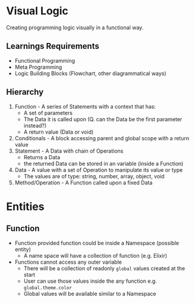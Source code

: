 # Visual Logic

Creating programming logic visually in a functional way.

## Learnings Requirements

- Functional Programming 
- Meta Programming
- Logic Building Blocks (Flowchart, other diagrammatical ways)

## Hierarchy
  
1. Function - A series of Statements with a context that has:
   - A set of parameters
   - The Data it is called upon (Q. can the Data be the first parameter instead?)
   - A return value (Data or void)
2. Conditionals - A block accessing parent and global scope with a return value
3. Statement - A Data with chain of Operations
   - Returns a Data
   - the returned Data can be stored in an variable (inside a Function)
4. Data - A value with a set of Operation to manipulate its value or type
   - The values are of type: string, number, array, object, void
5. Method/Operation - A Function called upon a fixed Data


# Entities
## Function
- Function provided function could be inside a Namespace (possible entity)
  - A name space will have a collection of function (e.g. Elixir)
- Functions cannot access any outer variable
  - There will be a collection of readonly `global` values created at the start
  - User can use those values inside the any function e.g. `global.theme.color`
  - Global values will be available similar to a Namespace
